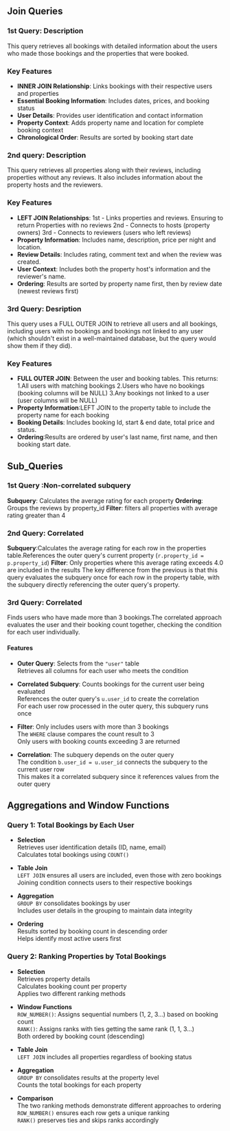 ## Join Queries

### 1st Query: Description

This query retrieves all bookings with detailed information about the users who made those bookings and the properties that were booked.

### Key Features

- **INNER JOIN Relationship**: Links bookings with their respective users and properties
- **Essential Booking Information**: Includes dates, prices, and booking status
- **User Details**: Provides user identification and contact information
- **Property Context**: Adds property name and location for complete booking context
- **Chronological Order**: Results are sorted by booking start date

### 2nd query: Description
This query retrieves all properties along with their reviews, including properties without any reviews. It also includes information about the property hosts and the reviewers.

### Key Features
- **LEFT JOIN Relationships**: 
1st - Links properties and reviews. Ensuring to return Properties with no reviews
2nd - Connects to hosts (property owners)
3rd - Connects to reviewers (users who left reviews)
- **Property Information**: Includes name, description, price per night and location.
- **Review Details**: Includes rating, comment text and when the review was created.
- **User Context**:  Includes both the property host's information and the reviewer's name.
- **Ordering**: Results are sorted by property name first, then by review date (newest reviews first)

### 3rd Query: Desription
This query uses a FULL OUTER JOIN to retrieve all users and all bookings, including users with no bookings and bookings not linked to any user (which shouldn't exist in a well-maintained database, but the query would show them if they did).

### Key Features
- **FULL OUTER JOIN**: Between the user and booking tables. This returns:
    1.All users with matching bookings
    2.Users who have no bookings (booking columns will be NULL)
    3.Any bookings not linked to a user (user columns will be NULL)
- **Property Information**:LEFT JOIN to the property table to include the property name for each booking
- **Booking Details**: Includes booking Id, start & end date, total price and status.
- **Ordering**:Results are ordered by user's last name, first name, and then booking start date.

## Sub_Queries

### 1st Query :Non-correlated subquery

**Subquery**: Calculates the average rating for each property
**Ordering**: Groups the reviews by property_id
**Filter**: filters all properties with average rating  greater than 4

### 2nd Query: Correlated
**Subquery**:Calculates the average rating for each row in the properties table.References the outer query's current property (`r.property_id = p.property_id`)
**Filter**: Only properties where this average rating exceeds 4.0 are included in the results
The key difference from the previous is that this query evaluates the subquery once for each row in the property table, with the subquery directly referencing the outer query's property.

### 3rd Query: Correlated
Finds users who have made more than 3 bookings.The correlated approach evaluates the user and their booking count together, checking the condition for each user individually.

#### Features
- **Outer Query**: Selects from the `"user"` table  
  Retrieves all columns for each user who meets the condition

- **Correlated Subquery**: Counts bookings for the current user being evaluated  
  References the outer query's `u.user_id` to create the correlation  
  For each user row processed in the outer query, this subquery runs once

- **Filter**: Only includes users with more than 3 bookings  
  The `WHERE` clause compares the count result to 3  
  Only users with booking counts exceeding 3 are returned

- **Correlation**: The subquery depends on the outer query  
  The condition `b.user_id = u.user_id` connects the subquery to the current user row  
  This makes it a correlated subquery since it references values from the outer query

## Aggregations and Window Functions
### Query 1: Total Bookings by Each User
- **Selection**  
  Retrieves user identification details (ID, name, email)  
  Calculates total bookings using `COUNT()`

- **Table Join**  
  `LEFT JOIN` ensures all users are included, even those with zero bookings  
  Joining condition connects users to their respective bookings

- **Aggregation**  
  `GROUP BY` consolidates bookings by user  
  Includes user details in the grouping to maintain data integrity

- **Ordering**  
  Results sorted by booking count in descending order  
  Helps identify most active users first

### Query 2: Ranking Properties by Total Bookings
- **Selection**  
  Retrieves property details  
  Calculates booking count per property  
  Applies two different ranking methods

- **Window Functions**  
  `ROW_NUMBER()`: Assigns sequential numbers (1, 2, 3...) based on booking count  
  `RANK()`: Assigns ranks with ties getting the same rank (1, 1, 3...)  
  Both ordered by booking count (descending)

- **Table Join**  
  `LEFT JOIN` includes all properties regardless of booking status

- **Aggregation**  
  `GROUP BY` consolidates results at the property level  
  Counts the total bookings for each property

- **Comparison**  
  The two ranking methods demonstrate different approaches to ordering  
  `ROW_NUMBER()` ensures each row gets a unique ranking  
  `RANK()` preserves ties and skips ranks accordingly
